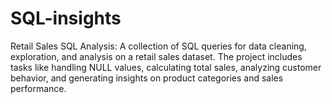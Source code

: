 # SQL-insights
Retail Sales SQL Analysis: A collection of SQL queries for data cleaning, exploration, and analysis on a retail sales dataset. The project includes tasks like handling NULL values, calculating total sales, analyzing customer behavior, and generating insights on product categories and sales performance.
